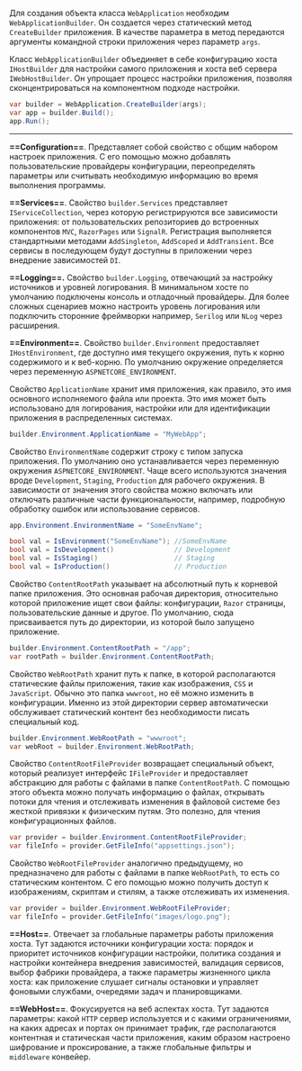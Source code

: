 Для создания объекта класса `WebApplication` необходим  `WebApplicationBuilder`. Он создается через статический метод `CreateBuilder` приложения. В качестве параметра
в метод передаются аргументы командной строки приложения через параметр `args`.

Класс `WebApplicationBuilder` объединяет в себе конфигурацию хоста `IHostBuilder` для настройки самого приложения и хоста веб сервера `IWebHostBuilder`.  Он упрощает процесс настройки приложения, позволяя сконцентрироваться на компонентном подходе настройки.

```c# 
var builder = WebApplication.CreateBuilder(args);
var app = builder.Build();
app.Run();
```

---

**==Configuration==**. Представляет собой свойство с общим набором настроек приложения. С его помощью можно добавлять пользовательские провайдеры конфигурации, переопределять параметры или считывать необходимую информацию во время выполнения программы.

**==Services==**.  Свойство `builder.Services` представляет `IServiceCollection`, через которую регистрируются все зависимости приложения: от пользовательских репозиториев до встроенных компонентов `MVC`, `RazorPages` или `SignalR`. Регистрация выполняется стандартными методами `AddSingleton`, `AddScoped` и `AddTransient`. Все сервисы в последующем будут доступны в приложении через внедрение зависимостей `DI`.

**==Logging==.** Свойство `builder.Logging`, отвечающий за настройку источников и уровней логирования. В минимальном хосте по умолчанию подключены консоль и отладочный провайдеры. Для более сложных сценариев можно настроить уровень логирования или подключить сторонние фреймворки например, `Serilog` или `NLog` через расширения.

**==Environment==**. Свойство `builder.Environment` предоставляет `IHostEnvironment`, где доступно имя текущего окружения, путь к корню содержимого и к веб-корню. По умолчанию окружение определяется через переменную `ASPNETCORE_ENVIRONMENT`.

Свойство `ApplicationName` хранит имя приложения, как правило, это имя основного исполняемого файла или проекта. Это имя может быть использовано для логирования, настройки или для идентификации приложения в распределенных системах. 

```c#
builder.Environment.ApplicationName = "MyWebApp";
```

Свойство `EnvironmentName` содержит строку с типом запуска приложения. По умолчанию оно устанавливается через переменную окружения `ASPNETCORE_ENVIRONMENT`. Чаще всего используются значения вроде `Development`, `Staging`, `Production` для рабочего окружения. В зависимости от значения этого свойства можно включать или отключать различные части функциональности, например, подробную обработку ошибок или использование сервисов.

```c#
app.Environment.EnvironmentName = "SomeEnvName";

bool val = IsEnvironment("SomeEnvName"); //SomeEnvName
bool val = IsDevelopment()               // Development
bool val = IsStaging()                   // Staging
bool val = IsProduction()                // Production
```

Свойство `ContentRootPath` указывает на абсолютный путь к корневой папке приложения. Это основная рабочая директория, относительно которой приложение ищет свои файлы: конфигурации, `Razor` страницы, пользовательские данные и другое. По умолчанию, 
сюда присваивается путь до директории, из которой было запущено приложение.

```c#
builder.Environment.ContentRootPath = "/app";
var rootPath = builder.Environment.ContentRootPath;
```

Свойство `WebRootPath` хранит путь к папке, в которой располагаются статические файлы приложения, такие как изображения, `CSS` и` JavaScript`. Обычно это папка `wwwroot`, но
её можно изменить в конфигурации. Именно из этой директории сервер автоматически обслуживает статический контент без необходимости писать специальный код.

```c#
builder.Environment.WebRootPath = "wwwroot";
var webRoot = builder.Environment.WebRootPath;
```

Свойство `ContentRootFileProvider` возвращает специальный объект, который реализует интерфейс `IFileProvider` и предоставляет абстракцию для работы с файлами в папке `ContentRootPath`. С помощью этого объекта можно получать информацию о файлах, открывать потоки для чтения и отслеживать изменения в файловой системе без жесткой привязки к физическим путям. Это полезно, для чтения конфигурационных файлов.

```c#
var provider = builder.Environment.ContentRootFileProvider;
var fileInfo = provider.GetFileInfo("appsettings.json");
```

Свойство `WebRootFileProvider` аналогично предыдущему, но предназначено для работы с файлами в папке `WebRootPath`, то есть со статическим контентом. С его помощью можно получить доступ к изображениям, скриптам и стилям, а также отслеживать их изменения.

```c#
var provider = builder.Environment.WebRootFileProvider;
var fileInfo = provider.GetFileInfo("images/logo.png");
```

**==Host==**. Отвечает за глобальные параметры работы приложения хоста. Тут задаются источники конфигурации хоста: порядок и приоритет источников конфигурации настройки, политика создания и настройки контейнера внедрения зависимостей, валидация сервисов, выбор фабрики провайдера, а также параметры жизненного цикла хоста: как приложение слушает сигналы остановки и управляет фоновыми службами, очередями задач и планировщиками.

**==WebHost==**. Фокусируется на веб аспектах хоста. Тут задаются параметры: какой `HTTP` сервер используется и с какими ограничениями, на каких адресах и портах он принимает трафик,
где располагаются контентная и статическая части приложения, каким образом настроено шифрование  и проксирование, а также глобальные фильтры и `middleware` конвейер.